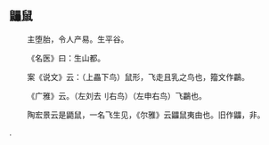 ## 鼺鼠
<p>&emsp;&emsp;
主堕胎，令人产易。生平谷。
</p>
<p>&emsp;&emsp;
《名医》曰：生山都。
</p>
<p>&emsp;&emsp;
案《说文》云：（上畾下鸟）鼠形，飞走且乳之鸟也，籀文作鸓。
</p>
<p>&emsp;&emsp;
《广雅》云。（左刘去刂右鸟）（左申右鸟）飞鸓也。
</p>
<p>&emsp;&emsp;
陶宏景云是鼯鼠，一名飞生见，《尔雅》云鼺鼠夷由也。旧作鼺，非。
</p>




.

